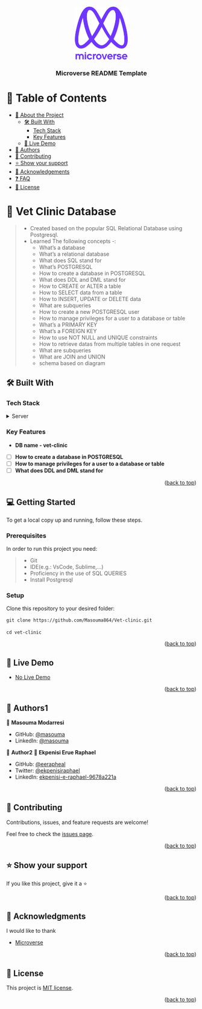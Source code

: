 
<a name="readme-top"></a>

<div align="center">
  <!-- You are encouraged to replace this logo with your own! Otherwise you can also remove it. -->
  <img src="murple_logo.png" alt="logo" width="140"  height="auto" />
  <br/>

  <h3><b>Microverse README Template</b></h3>

</div>

# 📗 Table of Contents

- [📖 About the Project](#about-project)
  - [🛠 Built With](#built-with)
    - [Tech Stack](#tech-stack)
    - [Key Features](#key-features)
  - [🚀 Live Demo](#live-demo)
- [👥 Authors](#authors)
- [🤝 Contributing](#contributing)
- [⭐️ Show your support](#support)
- [🙏 Acknowledgements](#acknowledgements)
- [❓ FAQ](#faq)
- [📝 License](#license)


# 📖 Vet Clinic Database <a name="about-project"></a>

> - Created based on the popular SQL Relational Database using Postgresql.
> - Learned The following concepts -:
>   - What’s a database
>   - What’s a relational database
>   - What does SQL stand for
>   - What’s POSTGRESQL
>   - How to create a database in POSTGRESQL
>   - What does DDL and DML stand for
>   - How to CREATE or ALTER a table
>   - How to SELECT data from a table
>   - How to INSERT, UPDATE or DELETE data
>   - What are subqueries
>   - How to create a new POSTGRESQL user
>   - How to manage privileges for a user to a database or table
>   - What’s a PRIMARY KEY
>   - What’s a FOREIGN KEY
>   - How to use NOT NULL and UNIQUE constraints
>   - How to retrieve datas from multiple tables in one request
>   - What are subqueries
>   - What are JOIN and UNION
>   - schema based on diagram


## 🛠 Built With <a name="built-with"></a>

### Tech Stack <a name="tech-stack"></a>

<details>
  <summary>Server</summary>
  <ul>
    <li><a href="https://www.postgresql.org/">PostgreSQL</a></li>
    <li><a href="https://www.pgadmin.org/">pgAdmin</a></li>
  </ul>
</details>

### Key Features <a name="key-features"></a>

- **DB name - vet-clinic**

- [ ] **How to create a database in POSTGRESQL**
- [ ] **How to manage privileges for a user to a database or table**
- [ ] **What does DDL and DML stand for**

<p align="right">(<a href="#readme-top">back to top</a>)</p>

## 💻 Getting Started <a name="getting-started"></a>

To get a local copy up and running, follow these steps.



### Prerequisites

In order to run this project you need:

> - Git
> - IDE(e.g.: VsCode, Sublime,...)
> - Proficiency in the use of SQL QUERIES
> - Install Postgresql
> 
### Setup

Clone this repository to your desired folder:

```
git clone https://github.com/Masouma864/Vet-clinic.git

cd vet-clinic
```

<p align="right">(<a href="#readme-top">back to top</a>)</p>


## 🚀 Live Demo <a name="live-demo"></a>

- [No Live Demo]()

<p align="right">(<a href="#readme-top">back to top</a>)</p>


## 👥 Authors1 <a name="authors"></a>

👤 **Masouma Modarresi**

- GitHub: [@masouma](https://github.com/Masouma864)
- LinkedIn: [@masouma](https://www.linkedin.com/in/masouma-modarresi)

👤 **Author2**
👤 **Ekpenisi Erue Raphael**

- GitHub: [@eerapheal](https://github.com/eerapheal)
- Twitter: [@ekpenisiraphael](https://twitter.com/ekpenisiraphael)
- LinkedIn: [ekpenisi-e-raphael-9678a221a](https://www.linkedin.com/in/ekpenisi-e-raphael-9678a221a/)

<p align="right">(<a href="#readme-top">back to top</a>)</p>

<!-- CONTRIBUTING -->

## 🤝 Contributing <a name="contributing"></a>

Contributions, issues, and feature requests are welcome!

Feel free to check the [issues page](../../issues/).

<p align="right">(<a href="#readme-top">back to top</a>)</p>



## ⭐️ Show your support <a name="support"></a>

If you like this project, give it a ⭐

<p align="right">(<a href="#readme-top">back to top</a>)</p>

## 🙏 Acknowledgments <a name="acknowledgements"></a>

I would like to thank

- [Microverse](https://www.microverse.org/)

<p align="right">(<a href="#readme-top">back to top</a>)</p>

## 📝 License <a name="license"></a>

This project is [MIT license](https://choosealicense.com/licenses/mit/).

<p align="right">(<a href="#readme-top">back to top</a>)</p>
